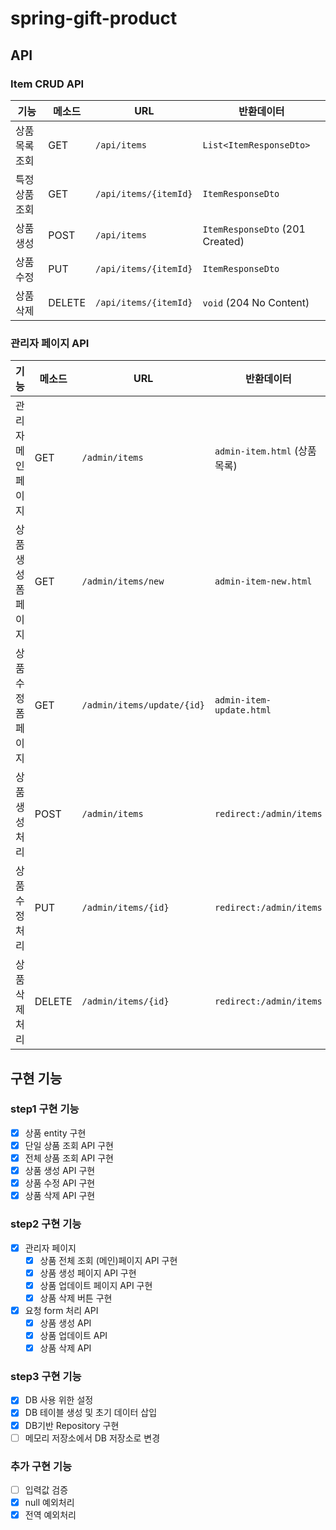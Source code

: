 # spring-gift-product

## API

### Item CRUD API

| 기능       | 메소드    | URL                   | 반환데이터                           |
|----------|--------|-----------------------|---------------------------------|
| 상품 목록 조회 | GET    | `/api/items`          | `List<ItemResponseDto>`         |
| 특정 상품 조회 | GET    | `/api/items/{itemId}` | `ItemResponseDto`               |
| 상품 생성    | POST   | `/api/items`          | `ItemResponseDto` (201 Created) |
| 상품 수정    | PUT    | `/api/items/{itemId}` | `ItemResponseDto`               |
| 상품 삭제    | DELETE | `/api/items/{itemId}` | `void` (204 No Content)         |

### 관리자 페이지 API

| 기능          | 메소드    | URL                        | 반환데이터                     |
|-------------|--------|----------------------------|---------------------------|
| 관리자 메인 페이지  | GET    | `/admin/items`             | `admin-item.html` (상품 목록) |
| 상품 생성 폼 페이지 | GET    | `/admin/items/new`         | `admin-item-new.html`     |
| 상품 수정 폼 페이지 | GET    | `/admin/items/update/{id}` | `admin-item-update.html`  |
| 상품 생성 처리    | POST   | `/admin/items`             | `redirect:/admin/items`   |
| 상품 수정 처리    | PUT    | `/admin/items/{id}`        | `redirect:/admin/items`   |
| 상품 삭제 처리    | DELETE | `/admin/items/{id}`        | `redirect:/admin/items`   |

## 구현 기능

### step1 구현 기능

- [x] 상품 entity 구현
- [x] 단일 상품 조회 API 구현
- [x] 전체 상품 조회 API 구현
- [x] 상품 생성 API 구현
- [x] 상품 수정 API 구현
- [x] 상품 삭제 API 구현

### step2 구현 기능

- [x] 관리자 페이지
    - [x] 상품 전체 조회 (메인)페이지 API 구현
    - [x] 상품 생성 페이지 API 구현
    - [x] 상품 업데이트 페이지 API 구현
    - [x] 상품 삭제 버튼 구현
- [x] 요청 form 처리 API
    - [x] 상품 생성 API
    - [x] 상품 업데이트 API
    - [x] 상품 삭제 API

### step3 구현 기능

- [x] DB 사용 위한 설정
- [x] DB 테이블 생성 및 초기 데이터 삽입
- [x] DB기반 Repository 구현
- [ ] 메모리 저장소에서 DB 저장소로 변경

### 추가 구현 기능

- [ ] 입력값 검증
- [x] null 예외처리
- [x] 전역 예외처리